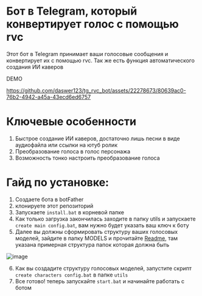 # Бот в Telegram, который конвертирует голос с помощью rvc

Этот бот в Telegram принимает ваши голосовые сообщения и конвертирует их с помощью rvc.
Так же есть функция автоматического создания ИИ каверов

DEMO

https://github.com/daswer123/tg_rvc_bot/assets/22278673/80639ac0-76b2-4942-a45a-43ecd6ed6757

# Ключевые особенности
1) Быстрое создание ИИ каверов, достаточно лишь песни в виде аудиофайла или ссылки на ютуб ролик
2) Преобразование голоса в голос персонажа
3) Возможность тонко настроить преобразование голоса

# Гайд по установке:
1) Создаете бота в botFather
2) клонируете этот репозиторий
3) Запускаете `install.bat` в корневой папке
4) Как только загрузка закончилась заходите в папку utils и запускаете `create main config.bat`, вам нужно будет указать ваш ключ к боту
5) Далее вы должны сформировать структуру ваших голосовых моделей, зайдите в папку MODELS и прочитайте [Readme](https://github.com/daswer123/tg_rvc_bot/tree/main/MODELS#readme), там указана примерная структура папок которая должна быть
   
![image](https://github.com/daswer123/tg_rvc_bot/assets/22278673/713ed830-cf18-4e3f-a4bf-6812b7d3dcdd)

6) Как вы создадите структуру голосовых моделей, запустите скрипт `create characters config.bat` в папке `utils`
7) Все готово! теперь запускайте `start.bat` и начинайте работать с ботом
